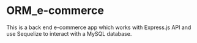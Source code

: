 # ORM_e-commerce
This is a back end e-commerce app which works with Express.js API and use Sequelize to interact with a MySQL database.
